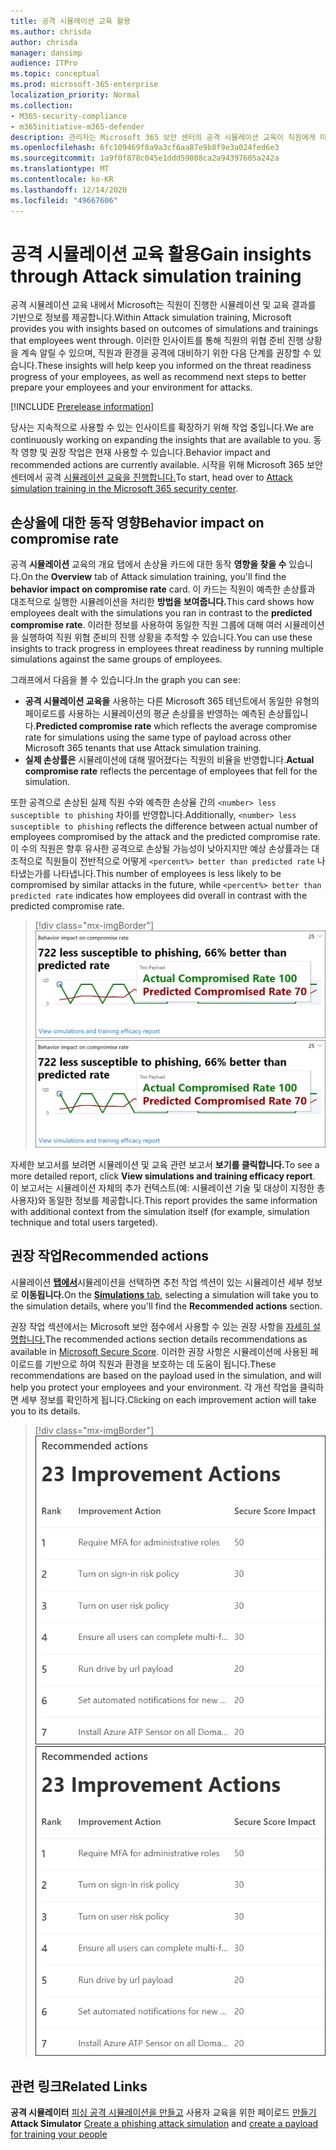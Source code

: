 ```yaml
---
title: 공격 시뮬레이션 교육 활용
ms.author: chrisda
author: chrisda
manager: dansimp
audience: ITPro
ms.topic: conceptual
ms.prod: microsoft-365-enterprise
localization_priority: Normal
ms.collection:
- M365-security-compliance
- m365initiative-m365-defender
description: 관리자는 Microsoft 365 보안 센터의 공격 시뮬레이션 교육이 직원에게 미치는 영향과 시뮬레이션 및 교육 결과에 대한 정보를 얻을 수 있습니다.
ms.openlocfilehash: 6fc109469f8a9a3cf6aa87e9b8f9e3a024fed6e3
ms.sourcegitcommit: 1a9f0f878c045e1ddd59088ca2a94397605a242a
ms.translationtype: MT
ms.contentlocale: ko-KR
ms.lasthandoff: 12/14/2020
ms.locfileid: "49667606"
---
```

# <a name="gain-insights-through-attack-simulation-training"></a><span data-ttu-id="4d8b8-103">공격 시뮬레이션 교육 활용</span><span class="sxs-lookup"><span data-stu-id="4d8b8-103">Gain insights through Attack simulation training</span></span>

<span data-ttu-id="4d8b8-104">공격 시뮬레이션 교육 내에서 Microsoft는 직원이 진행한 시뮬레이션 및 교육 결과를 기반으로 정보를 제공합니다.</span><span class="sxs-lookup"><span data-stu-id="4d8b8-104">Within Attack simulation training, Microsoft provides you with insights based on outcomes of simulations and trainings that employees went through.</span></span> <span data-ttu-id="4d8b8-105">이러한 인사이트를 통해 직원의 위협 준비 진행 상황을 계속 알릴 수 있으며, 직원과 환경을 공격에 대비하기 위한 다음 단계를 권장할 수 있습니다.</span><span class="sxs-lookup"><span data-stu-id="4d8b8-105">These insights will help keep you informed on the threat readiness progress of your employees, as well as recommend next steps to better prepare your employees and your environment for attacks.</span></span>

[!INCLUDE [Prerelease information](../includes/prerelease.md)]

<span data-ttu-id="4d8b8-106">당사는 지속적으로 사용할 수 있는 인사이트를 확장하기 위해 작업 중입니다.</span><span class="sxs-lookup"><span data-stu-id="4d8b8-106">We are continuously working on expanding the insights that are available to you.</span></span> <span data-ttu-id="4d8b8-107">동작 영향 및 권장 작업은 현재 사용할 수 있습니다.</span><span class="sxs-lookup"><span data-stu-id="4d8b8-107">Behavior impact and recommended actions are currently available.</span></span> <span data-ttu-id="4d8b8-108">시작을 위해 Microsoft 365 보안 센터에서 공격 [시뮬레이션 교육을 진행합니다.](https://security.microsoft.com/attacksimulator?viewid=overview)</span><span class="sxs-lookup"><span data-stu-id="4d8b8-108">To start, head over to [Attack simulation training in the Microsoft 365 security center](https://security.microsoft.com/attacksimulator?viewid=overview).</span></span>

## <a name="behavior-impact-on-compromise-rate"></a><span data-ttu-id="4d8b8-109">손상율에 대한 동작 영향</span><span class="sxs-lookup"><span data-stu-id="4d8b8-109">Behavior impact on compromise rate</span></span>

<span data-ttu-id="4d8b8-110">공격 **시뮬레이션** 교육의 개요 탭에서 손상율 카드에 대한 동작 **영향을 찾을 수** 있습니다.</span><span class="sxs-lookup"><span data-stu-id="4d8b8-110">On the **Overview** tab of Attack simulation training, you'll find the **behavior impact on compromise rate** card.</span></span> <span data-ttu-id="4d8b8-111">이 카드는 직원이 예측한 손상률과 대조적으로 실행한 시뮬레이션을 처리한 **방법을 보여줍니다.**</span><span class="sxs-lookup"><span data-stu-id="4d8b8-111">This card shows how employees dealt with the simulations you ran in contrast to the **predicted compromise rate**.</span></span> <span data-ttu-id="4d8b8-112">이러한 정보를 사용하여 동일한 직원 그룹에 대해 여러 시뮬레이션을 실행하여 직원 위협 준비의 진행 상황을 추적할 수 있습니다.</span><span class="sxs-lookup"><span data-stu-id="4d8b8-112">You can use these insights to track progress in employees threat readiness by running multiple simulations against the same groups of employees.</span></span>

<span data-ttu-id="4d8b8-113">그래프에서 다음을 볼 수 있습니다.</span><span class="sxs-lookup"><span data-stu-id="4d8b8-113">In the graph you can see:</span></span>

- <span data-ttu-id="4d8b8-114">**공격 시뮬레이션 교육을** 사용하는 다른 Microsoft 365 테넌트에서 동일한 유형의 페이로드를 사용하는 시뮬레이션의 평균 손상률을 반영하는 예측된 손상률입니다.</span><span class="sxs-lookup"><span data-stu-id="4d8b8-114">**Predicted compromise rate** which reflects the average compromise rate for simulations using the same type of payload across other Microsoft 365 tenants that use Attack simulation training.</span></span>
- <span data-ttu-id="4d8b8-115">**실제 손상률은** 시뮬레이션에 대해 떨어졌다는 직원의 비율을 반영합니다.</span><span class="sxs-lookup"><span data-stu-id="4d8b8-115">**Actual compromise rate** reflects the percentage of employees that fell for the simulation.</span></span>

<span data-ttu-id="4d8b8-116">또한 공격으로 손상된 실제 직원 수와 예측한 손상율 간의 `<number> less susceptible to phishing` 차이를 반영합니다.</span><span class="sxs-lookup"><span data-stu-id="4d8b8-116">Additionally, `<number> less susceptible to phishing` reflects the difference between actual number of employees compromised by the attack and the predicted compromise rate.</span></span> <span data-ttu-id="4d8b8-117">이 수의 직원은 향후 유사한 공격으로 손상될 가능성이 낮아지지만 예상 손상률과는 대조적으로 직원들이 전반적으로 어떻게 `<percent%> better than predicted rate` 나타냈는가를 나타냅니다.</span><span class="sxs-lookup"><span data-stu-id="4d8b8-117">This number of employees is less likely to be compromised by similar attacks in the future, while `<percent%> better than predicted rate` indicates how employees did overall in contrast with the predicted compromise rate.</span></span>

> [!div class="mx-imgBorder"]
> <span data-ttu-id="4d8b8-118">![공격 시뮬레이션 교육 개요에 대한 동작 영향 카드](../../media/attack-sim-preview-behavior-impact-card.png)</span><span class="sxs-lookup"><span data-stu-id="4d8b8-118">![Behavior impact card on Attack simulation training overview](../../media/attack-sim-preview-behavior-impact-card.png)</span></span>

<span data-ttu-id="4d8b8-119">자세한 보고서를 보려면 시뮬레이션 및 교육 관련 보고서 **보기를 클릭합니다.**</span><span class="sxs-lookup"><span data-stu-id="4d8b8-119">To see a more detailed report, click **View simulations and training efficacy report**.</span></span> <span data-ttu-id="4d8b8-120">이 보고서는 시뮬레이션 자체의 추가 컨텍스트(예: 시뮬레이션 기술 및 대상이 지정한 총 사용자)와 동일한 정보를 제공합니다.</span><span class="sxs-lookup"><span data-stu-id="4d8b8-120">This report provides the same information with additional context from the simulation itself (for example, simulation technique and total users targeted).</span></span>

## <a name="recommended-actions"></a><span data-ttu-id="4d8b8-121">권장 작업</span><span class="sxs-lookup"><span data-stu-id="4d8b8-121">Recommended actions</span></span>

<span data-ttu-id="4d8b8-122">시뮬레이션 [ **탭에서**](https://security.microsoft.com/attacksimulator?viewid=simulations)시뮬레이션을 선택하면 추천 작업 섹션이 있는 시뮬레이션 세부 정보로 **이동됩니다.**</span><span class="sxs-lookup"><span data-stu-id="4d8b8-122">On the [**Simulations** tab](https://security.microsoft.com/attacksimulator?viewid=simulations), selecting a simulation will take you to the simulation details, where you'll find the **Recommended actions** section.</span></span>

<span data-ttu-id="4d8b8-123">권장 작업 섹션에서는 Microsoft 보안 점수에서 사용할 수 있는 권장 사항을 [자세히 설명합니다.](https://docs.microsoft.com/microsoft-365/security/mtp/microsoft-secure-score)</span><span class="sxs-lookup"><span data-stu-id="4d8b8-123">The recommended actions section details recommendations as available in [Microsoft Secure Score](https://docs.microsoft.com/microsoft-365/security/mtp/microsoft-secure-score).</span></span> <span data-ttu-id="4d8b8-124">이러한 권장 사항은 시뮬레이션에 사용된 페이로드를 기반으로 하여 직원과 환경을 보호하는 데 도움이 됩니다.</span><span class="sxs-lookup"><span data-stu-id="4d8b8-124">These recommendations are based on the payload used in the simulation, and will help you protect your employees and your environment.</span></span> <span data-ttu-id="4d8b8-125">각 개선 작업을 클릭하면 세부 정보를 확인하게 됩니다.</span><span class="sxs-lookup"><span data-stu-id="4d8b8-125">Clicking on each improvement action will take you to its details.</span></span>

> [!div class="mx-imgBorder"]
> <span data-ttu-id="4d8b8-126">![공격 시뮬레이션 교육에 대한 권장 작업 섹션](../../media/attack-sim-preview-recommended-actions.png)</span><span class="sxs-lookup"><span data-stu-id="4d8b8-126">![Recommendation actions section on Attack simulation training](../../media/attack-sim-preview-recommended-actions.png)</span></span>

## <a name="related-links"></a><span data-ttu-id="4d8b8-127">관련 링크</span><span class="sxs-lookup"><span data-stu-id="4d8b8-127">Related Links</span></span>

<span data-ttu-id="4d8b8-128">**공격 시뮬레이터** [피싱 공격 시뮬레이션을 만들고](attack-simulation-training.md) 사용자 교육을 위한 페이로드 [만들기](attack-simulation-training-payloads.md)</span><span class="sxs-lookup"><span data-stu-id="4d8b8-128">**Attack Simulator** [Create a phishing attack simulation](attack-simulation-training.md) and [create a payload for training your people](attack-simulation-training-payloads.md)</span></span>
